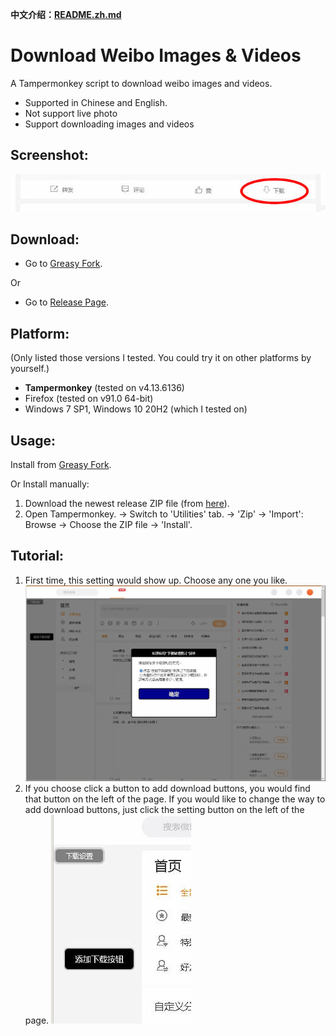 **中文介绍：[README.zh.md](README.zh.md)**

# Download Weibo Images & Videos
A Tampermonkey script to download weibo images and videos.
- Supported in Chinese and English.
- Not support live photo
- Support downloading images and videos

## Screenshot:
![1.jpg](res/1.JPG?raw=true)

## Download:
- Go to [Greasy Fork](https://greasyfork.org/zh-CN/scripts/422130-download-pictures-from-telegraph).

Or
- Go to [Release Page](releases).

## Platform:
(Only listed those versions I tested. You could try it on other platforms by yourself.)
- **Tampermonkey** (tested on v4.13.6136)
- Firefox (tested on v91.0 64-bit)
- Windows 7 SP1, Windows 10 20H2 (which I tested on)

## Usage:
Install from [Greasy Fork](https://greasyfork.org/zh-CN/scripts/422130-download-pictures-from-telegraph).

Or Install manually:
1. Download the newest release ZIP file (from [here](releases)).
2. Open Tampermonkey. -> Switch to 'Utilities' tab. -> 'Zip' -> 'Import': Browse -> Choose the ZIP file -> 'Install'.

## Tutorial:
1. First time, this setting would show up. Choose any one you like.
![3.jpg](res/3.JPG?raw=true)
2. If you choose click a button to add download buttons, you would find that button on the left of the page.
   If you would like to change the way to add download buttons, just click the setting button on the left of the page.
![2.jpg](res/2.JPG?raw=true)
